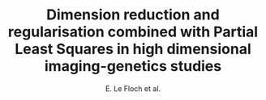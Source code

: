 ---
cat: gaia
subcat: signature
bestof: false
author: E. Le Floch et al.
title: Dimension reduction and regularisation combined with Partial Least Squares in high dimensional imaging-genetics studies
year: 2012
type: inproceedings
booktitle: Partial Least Squares
---